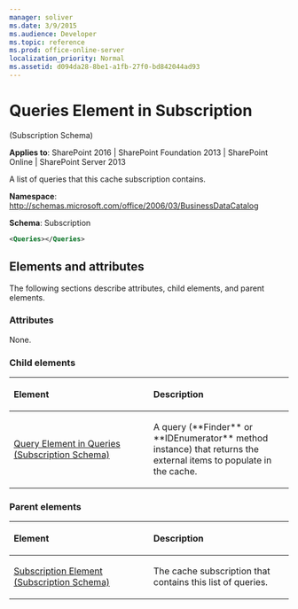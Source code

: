 ```yaml
---
manager: soliver
ms.date: 3/9/2015
ms.audience: Developer
ms.topic: reference
ms.prod: office-online-server
localization_priority: Normal
ms.assetid: d094da28-8be1-a1fb-27f0-bd842044ad93
---
```


# Queries Element in Subscription 

(Subscription Schema)

**Applies to**: SharePoint 2016 | SharePoint Foundation 2013 | SharePoint Online | SharePoint Server 2013

A list of queries that this cache subscription contains.

**Namespace**: http://schemas.microsoft.com/office/2006/03/BusinessDataCatalog

**Schema**: Subscription

```XML
<Queries></Queries>
```

## Elements and attributes

The following sections describe attributes, child elements, and parent elements.

### Attributes

None.

### Child elements

<table>
<colgroup>
<col width="50%" />
<col width="50%" />
</colgroup>
<thead>
<tr class="header">
<th align="left"><p>Element</p></th>
<th align="left"><p>Description</p></th>
</tr>
</thead>
<tbody>
<tr class="odd">
<td align="left"><p><span sdata="link"><a href="query-element-in-queries-subscription-schema.md">Query Element in Queries (Subscription Schema)</a></span></p></td>
<td align="left"><p>A query (**Finder** or **IDEnumerator** method instance) that returns the external items to populate in the cache.</p></td>
</tr>
</tbody>
</table>

### Parent elements

<table>
<colgroup>
<col width="50%" />
<col width="50%" />
</colgroup>
<thead>
<tr class="header">
<th align="left"><p>Element</p></th>
<th align="left"><p>Description</p></th>
</tr>
</thead>
<tbody>
<tr class="odd">
<td align="left"><p><span sdata="link"><a href="subscription-element-subscription-schema.md">Subscription Element (Subscription Schema)</a></span></p></td>
<td align="left"><p>The cache subscription that contains this list of queries.</p></td>
</tr>
</tbody>
</table>








